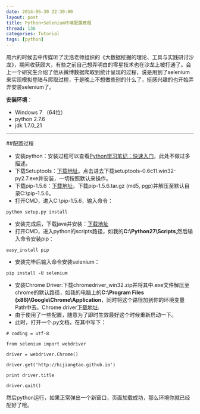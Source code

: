 ```yaml
---
date: 2014-06-30 22:30:00
layout: post
title: Python+Selenium环境配置教程
thread: 136
categories: Tutorial
tags: [python]
---
```


周六的时候去中传媒听了沈浩老师组织的《大数据挖掘的理论、工具与实践研讨沙龙》，期间收获颇大，有些之前自己想弄明白的零星技术也在沙龙上被打通了。会上一个研究生介绍了他从微博数据爬取到统计呈现的过程，说是用到了selenium来实现模拟登陆与爬取过程，于是晚上不想做些别的什么了，挺感兴趣的也开始弄弄安装selenium了。

**安装环境**：

* Windows 7 （64位）
* python 2.7.6
* jdk 1.7.0_21

----

##配置过程

* 安装python：安装过程可以查看[Python学习笔记：快速入门](http://hijiangtao.github.io/2014/06/30/PythonStudyNode-FastRead/)，此处不做过多描述。
* 下载Setuptools：[下载地址](https://pypi.python.org/packages/2.7/s/setuptools/)。点击进去下载setuptools-0.6c11.win32-py2.7.exe并安装，一切按照默认来操作。
* 下载pip-1.5.6：[下载地址](https://pypi.python.org/pypi/pip)。下载pip-1.5.6.tar.gz (md5, pgp)并解压至默认目录C:\pip-1.5.6。
* 打开CMD，进入C:\pip-1.5.6，输入命令：

```
python setup.py install
```

* 安装完成后，下载java并安装：[下载地址](http://www.java.com/zh_CN/)
* 打开CMD，进入python的scripts路径，如我的**C:\Python27\Scripts**,然后输入命令安装pip：

```
easy_install pip
```

* 安装完毕后输入命令安装selenium：

```
pip install -U selenium
```

* 安装Chrome Driver:下载chromedriver_win32.zip并将其中.exe文件解压至chrome的默认路径，如我的电脑上的**C:\Program Files (x86)\Google\Chrome\Application**，同时将这个路径加到你的环境变量Path中去。Chrome driver[下载地址](http://chromedriver.storage.googleapis.com/index.html?path=2.9/).
* 由于使用了一些配置，随意为了即时生效最好这个时候重新启动一下。
* 此时，打开一个.py文档，在其中写下：

```
# coding = utf-8

from selenium import webdriver

driver = webdriver.Chrome()

driver.get('http://hijiangtao.github.io')

print driver.title

driver.quit()
```

然后python运行，如果正常弹出一个新窗口，页面加载成功，那么环境你就已经配好了哦。